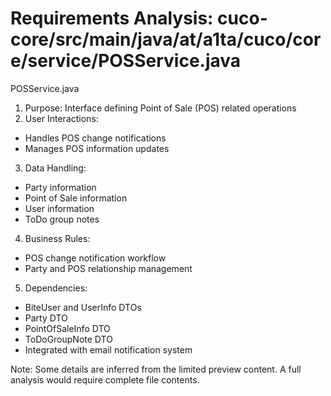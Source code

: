 # Requirements Analysis: cuco-core/src/main/java/at/a1ta/cuco/core/service/POSService.java

POSService.java
1. Purpose: Interface defining Point of Sale (POS) related operations
2. User Interactions:
- Handles POS change notifications
- Manages POS information updates
3. Data Handling:
- Party information
- Point of Sale information
- User information
- ToDo group notes
4. Business Rules:
- POS change notification workflow
- Party and POS relationship management
5. Dependencies:
- BiteUser and UserInfo DTOs
- Party DTO
- PointOfSaleInfo DTO
- ToDoGroupNote DTO
- Integrated with email notification system

Note: Some details are inferred from the limited preview content. A full analysis would require complete file contents.